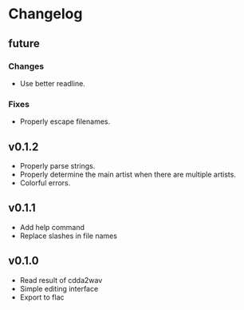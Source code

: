 # Changelog

## future
### Changes
- Use better readline.

### Fixes
- Properly escape filenames.

## v0.1.2
- Properly parse strings.
- Properly determine the main artist when there are multiple artists.
- Colorful errors.

## v0.1.1
- Add help command
- Replace slashes in file names

## v0.1.0
- Read result of cdda2wav
- Simple editing interface
- Export to flac
